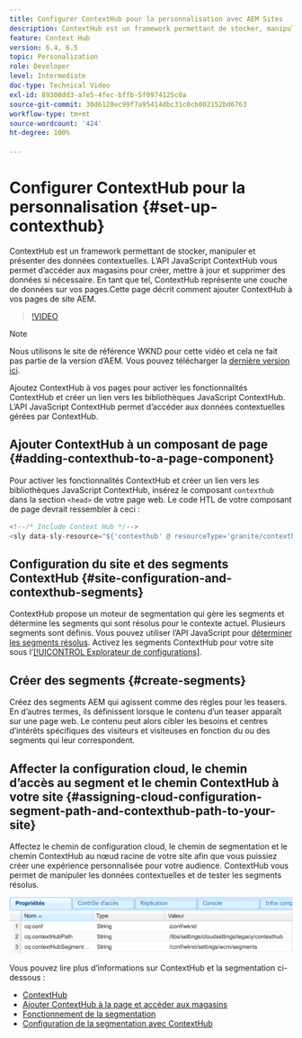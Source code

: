 ```yaml
---
title: Configurer ContextHub pour la personnalisation avec AEM Sites
description: ContextHub est un framework permettant de stocker, manipuler et présenter des données contextuelles. L’API JavaScript ContextHub vous permet d’accéder aux magasins pour créer, mettre à jour et supprimer des données si nécessaire. En tant que tel, ContextHub représente une couche de données sur vos pages.Cette page décrit comment ajouter ContextHub à vos pages de site AEM.
feature: Context Hub
version: 6.4, 6.5
topic: Personalization
role: Developer
level: Intermediate
doc-type: Technical Video
exl-id: 89308dd3-a7e5-4fec-bffb-5f0974125c0a
source-git-commit: 30d6120ec99f7a95414dbc31c0cb002152bd6763
workflow-type: tm+mt
source-wordcount: '424'
ht-degree: 100%

---
```


# Configurer ContextHub pour la personnalisation {#set-up-contexthub}

ContextHub est un framework permettant de stocker, manipuler et présenter des données contextuelles. L’API JavaScript ContextHub vous permet d’accéder aux magasins pour créer, mettre à jour et supprimer des données si nécessaire. En tant que tel, ContextHub représente une couche de données sur vos pages.Cette page décrit comment ajouter ContextHub à vos pages de site AEM.

>[!VIDEO](https://video.tv.adobe.com/v/23765?quality=12&learn=on)

>[!NOTE]
>
>Nous utilisons le site de référence WKND pour cette vidéo et cela ne fait pas partie de la version d’AEM. Vous pouvez télécharger la [dernière version ici](https://github.com/adobe/aem-guides-wknd/releases).

Ajoutez ContextHub à vos pages pour activer les fonctionnalités ContextHub et créer un lien vers les bibliothèques JavaScript ContextHub. L’API JavaScript ContextHub permet d’accéder aux données contextuelles gérées par ContextHub.

## Ajouter ContextHub à un composant de page {#adding-contexthub-to-a-page-component}

Pour activer les fonctionnalités ContextHub et créer un lien vers les bibliothèques JavaScript ContextHub, insérez le composant `contexthub` dans la section `<head>` de votre page web. Le code HTL de votre composant de page devrait ressembler à ceci :

```java
<!--/* Include Context Hub */-->
<sly data-sly-resource="${'contexthub' @ resourceType='granite/contexthub/components/contexthub'}"/>
```

## Configuration du site et des segments ContextHub {#site-configuration-and-contexthub-segments}

ContextHub propose un moteur de segmentation qui gère les segments et détermine les segments qui sont résolus pour le contexte actuel. Plusieurs segments sont définis. Vous pouvez utiliser l’API JavaScript pour [déterminer les segments résolus](https://experienceleague.adobe.com/docs/experience-manager-65/developing/personlization/ch-adding.html?lang=fr#determining-resolved-contexthub-segments). Activez les segments ContextHub pour votre site sous l’[[!UICONTROL Explorateur de configurations]](https://experienceleague.adobe.com/docs/experience-manager-cloud-service/implementing/developing/configurations.html?lang=fr).

## Créer des segments {#create-segments}

Créez des segments AEM qui agissent comme des règles pour les teasers. En d’autres termes, ils définissent lorsque le contenu d’un teaser apparaît sur une page web. Le contenu peut alors cibler les besoins et centres d’intérêts spécifiques des visiteurs et visiteuses en fonction du ou des segments qui leur correspondent.

## Affecter la configuration cloud, le chemin d’accès au segment et le chemin ContextHub à votre site {#assigning-cloud-configuration-segment-path-and-contexthub-path-to-your-site}

Affectez le chemin de configuration cloud, le chemin de segmentation et le chemin ContextHub au nœud racine de votre site afin que vous puissiez créer une expérience personnalisée pour votre audience. ContextHub vous permet de manipuler les données contextuelles et de tester les segments résolus.

![CRXDE Lite.](assets/crx-de-properties.png)

Vous pouvez lire plus d’informations sur ContextHub et la segmentation ci-dessous :

* [ContextHub](https://experienceleague.adobe.com/docs/experience-manager-65/developing/personlization/contexthub.html?lang=fr)
* [Ajouter ContextHub à la page et accéder aux magasins](https://experienceleague.adobe.com/docs/experience-manager-65/developing/personlization/ch-adding.html?lang=fr)
* [Fonctionnement de la segmentation](https://experienceleague.adobe.com/docs/experience-manager-65/classic-ui/personalization/classic-personalization-campaigns-segmentation.html?lang=fr)
* [Configuration de la segmentation avec ContextHub](https://experienceleague.adobe.com/docs/experience-manager-65/administering/personalization/segmentation.html?lang=fr)
